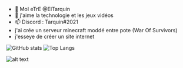 - 👋 MoI eTrE @ElTarquin
- 👀 j'aime la technologie et les jeux vidéos 
- 📫 Discord : Tarquin#2021
- j'ai crée un serveur minecraft moddé entre pote (War Of Survivors)
- j'esseye de créer un site internet 

![GitHub stats](https://github-readme-stats.vercel.app/api?username=ElTarquin&show_icons=true&theme=tokyonight)
![Top Langs](https://github-readme-stats.vercel.app/api/top-langs/?username=ElTarquin&theme=tokyonight)


![alt text](https://lh3.googleusercontent.com/vRBor_KMbBSRnh6XQm16X6kCczQgtF38va3DlQy2mL-mEMhxu5IlKN1SmJoFEcIC_hjGgfc=s149)
<!---
ElTarquin/ElTarquin is a ✨ special ✨ repository because its `README.md` (this file) appears on your GitHub profile.
You can click the Preview link to take a look at your changes.
--->

